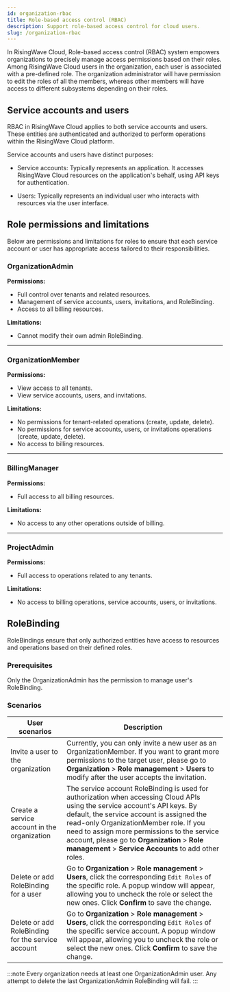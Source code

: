 ```yaml
---
id: organization-rbac
title: Role-based access control (RBAC)
description: Support role-based access control for cloud users.
slug: /organization-rbac
---
```


In RisingWave Cloud, Role-based access control (RBAC) system empowers organizations to precisely manage access permissions based on their roles. Among RisingWave Cloud users in the organization, each user is associated with a pre-defined role. The organization administrator will have permission to edit the roles of all the members, whereas other members will have access to different subsystems depending on their roles.

## Service accounts and users

RBAC in RisingWave Cloud applies to both service accounts and users. These entities are authenticated and authorized to perform operations within the RisingWave Cloud platform.

Service accounts and users have distinct purposes:

- Service accounts: Typically represents an application. It accesses RisingWave Cloud resources on the application's behalf, using API keys for authentication.

- Users: Typically represents an individual user who interacts with resources via the user interface.

## Role permissions and limitations

Below are permissions and limitations for roles to ensure that each service account or user has appropriate access tailored to their responsibilities.

### OrganizationAdmin

**Permissions:**

- Full control over tenants and related resources.
- Management of service accounts, users, invitations, and RoleBinding.
- Access to all billing resources.

**Limitations:**

- Cannot modify their own admin RoleBinding.

---

### OrganizationMember

**Permissions:**

- View access to all tenants.
- View service accounts, users, and invitations.

**Limitations:**

- No permissions for tenant-related operations (create, update, delete).
- No permissions for service accounts, users, or invitations operations (create, update, delete).
- No access to billing resources.

---

### BillingManager

**Permissions:**

- Full access to all billing resources.

**Limitations:**

- No access to any other operations outside of billing.

---

### ProjectAdmin

**Permissions:**

- Full access to operations related to any tenants.

**Limitations:**

- No access to billing operations, service accounts, users, or invitations.

## RoleBinding

RoleBindings ensure that only authorized entities have access to resources and operations based on their defined roles.

### Prerequisites

Only the OrganizationAdmin has the permission to manage user's RoleBinding.

### Scenarios

| User scenarios                             | Description                                                                                                                                                                      |
|--------------------------------------------|----------------------------------------------------------------------------------------------------------------------------------------------------------------------------------|
| Invite a user to the organization               | Currently, you can only invite a new user as an OrganizationMember. If you want to grant more permissions to the target user, please go to **Organization** > **Role management** > **Users** to modify after the user accepts the invitation.                                     |
| Create a service account in the organization      | The service account RoleBinding is used for authorization when accessing Cloud APIs using the service account's API keys. By default, the service account is assigned the read-only OrganizationMember role. If you need to assign more permissions to the service account, please go to **Organization** > **Role management** > **Service Accounts** to add other roles. |
| Delete or add RoleBinding for a user       | Go to **Organization** > **Role management** > **Users**, click the corresponding `Edit Roles` of the specific role. A popup window will appear, allowing you to uncheck the role or select the new ones. Click **Confirm** to save the change. |
| Delete or add RoleBinding for the service account | Go to **Organization** > **Role management** > **Users**, click the corresponding `Edit Roles` of the specific service account. A popup window will appear, allowing you to uncheck the role or select the new ones. Click **Confirm** to save the change. |

:::note
Every organization needs at least one OrganizationAdmin user. Any attempt to delete the last OrganizationAdmin RoleBinding will fail.
:::
